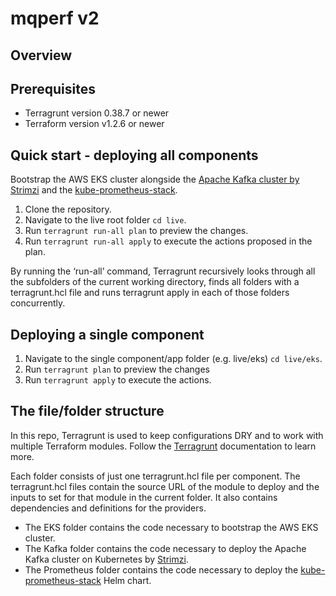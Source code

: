 # mqperf v2
## Overview

## Prerequisites
- Terragrunt version 0.38.7 or newer
- Terraform version v1.2.6 or newer

## Quick start - deploying all components
Bootstrap the AWS EKS cluster alongside the [Apache Kafka cluster by Strimzi](https://strimzi.io/) and the [kube-prometheus-stack](https://github.com/prometheus-community/helm-charts/tree/main/charts/kube-prometheus-stack).

1. Clone the repository.
2. Navigate to the live root folder `cd live`.
3. Run `terragrunt run-all plan` to preview the changes.
4. Run `terragrunt run-all apply` to execute the actions proposed in the plan.

By running the ‘run-all’ command, Terragrunt recursively looks through all the subfolders of the current working directory, finds all folders with a terragrunt.hcl file and runs terragrunt apply in each of those folders concurrently.

## Deploying a single component
1. Navigate to the single component/app folder (e.g. live/eks) `cd live/eks`.
2. Run `terragrunt plan` to preview the changes
3. Run `terragrunt apply` to execute the actions.

## The file/folder structure
In this repo, Terragrunt is used to keep configurations DRY and to work with multiple Terraform modules. Follow the [Terragrunt](https://terragrunt.gruntwork.io/docs/) documentation to learn more.

Each folder consists of just one terragrunt.hcl file per component. The terragrunt.hcl files contain the source URL of the module to deploy and the inputs to set for that module in the current folder. It also contains dependencies and definitions for the providers.

- The EKS folder contains the code necessary to bootstrap the AWS EKS cluster.
- The Kafka folder contains the code necessary to deploy the Apache Kafka cluster on Kubernetes by [Strimzi](https://strimzi.io/).
- The Prometheus folder contains the code necessary to deploy the [kube-prometheus-stack](https://github.com/prometheus-community/helm-charts/tree/main/charts/kube-prometheus-stack) Helm chart. 
